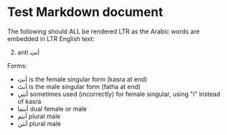 # Test Markdown document

The following should ALL be rendered LTR as the Arabic words are embedded in LTR English text:

2) anti أنتِ 

Forms:
* أنتِ is the female singular form (kasra at end)
* أنتَ is the male singular form (fatha at end)
* أنتي sometimes used (incorrectly) for female singular, using "i" instead of kasra
* أنتما dual female or male
* أنتم  plural male
* أنتن plural male
